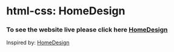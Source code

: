 # html-css: HomeDesign

### To see the website live please click here [HomeDesign](https://imad-home-design.netlify.app/)

Inspired by: [HomeDesign](https://www.youtube.com/watch?v=PgAZ8KzfhO8)
